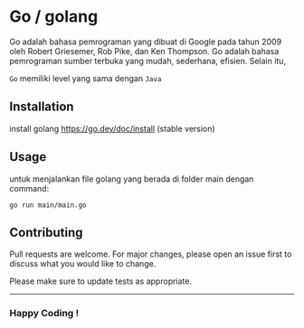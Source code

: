 # Go / golang

Go adalah bahasa pemrograman yang dibuat di Google pada tahun 2009 oleh Robert Griesemer, Rob Pike, dan Ken Thompson. Go adalah bahasa pemrograman sumber terbuka yang mudah, sederhana, efisien. Selain itu, 

`Go` memiliki level yang sama dengan `Java`


## Installation

install golang
https://go.dev/doc/install (stable version)


## Usage
untuk menjalankan file golang yang berada di folder main dengan command:

```golang
go run main/main.go
```

## Contributing

Pull requests are welcome. For major changes, please open an issue first
to discuss what you would like to change.

Please make sure to update tests as appropriate.


---
### Happy Coding !

